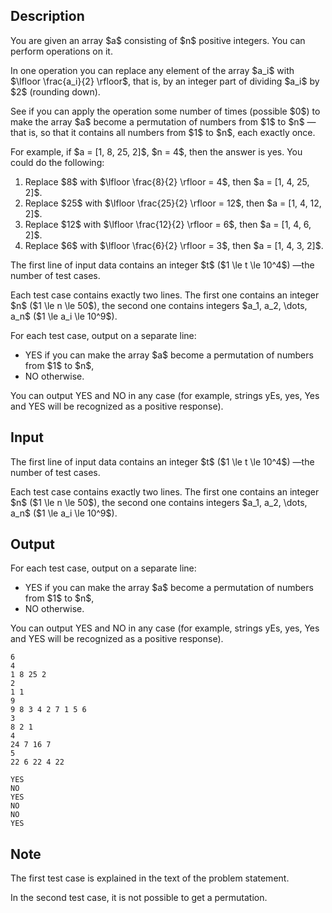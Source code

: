 ## Description

<div><p>You are given an array $a$ consisting of $n$ positive integers. You can perform operations on it.</p><p>In one operation you can replace any element of the array $a_i$ with $\lfloor \frac{a_i}{2} \rfloor$, that is, by an integer part of dividing $a_i$ by $2$ (rounding down).</p><p>See if you can apply the operation some number of times (possible $0$) to make the array $a$ become a permutation of numbers from $1$ to $n$&nbsp;—that is, so that it contains all numbers from $1$ to $n$, each exactly once.</p><p>For example, if $a = [1, 8, 25, 2]$, $n = 4$, then the answer is yes. You could do the following:</p><ol> <li> Replace $8$ with $\lfloor \frac{8}{2} \rfloor = 4$, then $a = [1, 4, 25, 2]$. </li><li> Replace $25$ with $\lfloor \frac{25}{2} \rfloor = 12$, then $a = [1, 4, 12, 2]$. </li><li> Replace $12$ with $\lfloor \frac{12}{2} \rfloor = 6$, then $a = [1, 4, 6, 2]$. </li><li> Replace $6$ with $\lfloor \frac{6}{2} \rfloor = 3$, then $a = [1, 4, 3, 2]$. </li></ol></div><div class="input-specification"><p>The first line of input data contains an integer $t$ ($1 \le t \le 10^4$)&nbsp;—the number of test cases.</p><p>Each test case contains exactly two lines. The first one contains an integer $n$ ($1 \le n \le 50$), the second one contains integers $a_1, a_2, \dots, a_n$ ($1 \le a_i \le 10^9$).</p></div><div class="output-specification"><p>For each test case, output on a separate line:</p><ul> <li> <span class="tex-font-style-tt">YES</span> if you can make the array $a$ become a permutation of numbers from $1$ to $n$, </li><li> <span class="tex-font-style-tt">NO</span> otherwise. </li></ul><p>You can output <span class="tex-font-style-tt">YES</span> and <span class="tex-font-style-tt">NO</span> in any case (for example, strings <span class="tex-font-style-tt">yEs</span>, <span class="tex-font-style-tt">yes</span>, <span class="tex-font-style-tt">Yes</span> and <span class="tex-font-style-tt">YES</span> will be recognized as a positive response).</p></div>

## Input

<p>The first line of input data contains an integer $t$ ($1 \le t \le 10^4$)&nbsp;—the number of test cases.</p><p>Each test case contains exactly two lines. The first one contains an integer $n$ ($1 \le n \le 50$), the second one contains integers $a_1, a_2, \dots, a_n$ ($1 \le a_i \le 10^9$).</p>

## Output

<p>For each test case, output on a separate line:</p><ul> <li> <span class="tex-font-style-tt">YES</span> if you can make the array $a$ become a permutation of numbers from $1$ to $n$, </li><li> <span class="tex-font-style-tt">NO</span> otherwise. </li></ul><p>You can output <span class="tex-font-style-tt">YES</span> and <span class="tex-font-style-tt">NO</span> in any case (for example, strings <span class="tex-font-style-tt">yEs</span>, <span class="tex-font-style-tt">yes</span>, <span class="tex-font-style-tt">Yes</span> and <span class="tex-font-style-tt">YES</span> will be recognized as a positive response).</p>





```input1
6
4
1 8 25 2
2
1 1
9
9 8 3 4 2 7 1 5 6
3
8 2 1
4
24 7 16 7
5
22 6 22 4 22
```




```output1
YES
NO
YES
NO
NO
YES
```



## Note

<p>The first test case is explained in the text of the problem statement.</p><p>In the second test case, it is not possible to get a permutation.</p>
